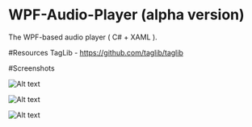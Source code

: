 # WPF-Audio-Player (alpha version)
The WPF-based audio player ( C# + XAML ).

#Resources
TagLib - https://github.com/taglib/taglib

#Screenshots

![Alt text](http://i.piccy.info/i9/ecde06d3c1c46127401e0532a370aa21/1480124088/94435/1088643/Img.png "Optional title")

![Alt text](http://i.piccy.info/i9/9c7c5f761d0af919a2224cbee85ed5be/1480123702/223143/1088643/Img.png "Optional title")

![Alt text](http://i.piccy.info/i9/ebfbff3df330dd94e7ae880f7c68a4cf/1480123831/93426/1088643/Img.png "Optional title")
